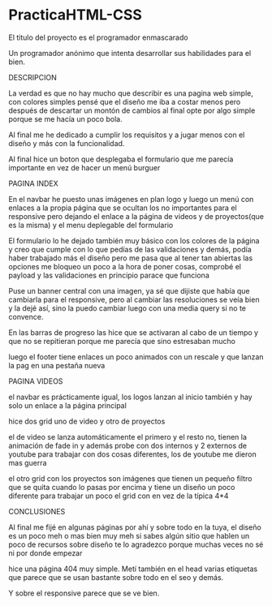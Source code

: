 # PracticaHTML-CSS

El titulo del proyecto es el programador enmascarado

Un programador anónimo que intenta desarrollar sus habilidades para el bien.

DESCRIPCION

La verdad es que no hay mucho que describir es una pagina web simple, con colores simples
pensé que el diseño me iba a costar menos pero después de descartar un montón de cambios al final opte por algo simple porque se me hacía un poco bola.

Al final me he dedicado a cumplir los requisitos y a jugar menos con el diseño y más con la funcionalidad.

Al final hice un boton que desplegaba el formulario 
que me parecía importante en vez de hacer un menú burguer

PAGINA INDEX

En el navbar he puesto unas imágenes en plan logo y luego un menú con enlaces a la propia página
que se ocultan los no importantes para el responsive pero dejando el enlace a la página de videos
y de proyectos(que es la misma) y el menu deplegable del formulario

El formulario lo he dejado también muy básico con los colores de la página y creo que cumple con lo que pedías
de las validaciones y demás, podía haber trabajado más el diseño pero me pasa que al tener tan abiertas las opciones
me bloqueo un poco a la hora de poner cosas, comprobé el payload y las validaciones en principio parace que funciona

Puse un banner central con una imagen, ya sé que dijiste que había que cambiarla para el responsive, pero al cambiar las resoluciones 
se veía bien y la dejé así, sino la puedo cambiar luego con una media query si no te convence.

En las barras de progreso las hice que se activaran al cabo de un tiempo y que no se repitieran porque me parecía que sino 
estresaban mucho

luego el footer tiene enlaces un poco animados con un rescale y que lanzan la pag en una pestaña nueva

PAGINA VIDEOS

el navbar es prácticamente igual, los logos lanzan al inicio también y hay solo un enlace a la página principal

hice dos grid uno de video y otro  de proyectos

el de video se lanza automáticamente el primero y el resto no, tienen la animación de fade in y además probe con dos internos y 2 externos de youtube para trabajar con dos cosas diferentes, los de youtube me dieron mas guerra

el otro grid con los proyectos son imágenes que tienen un pequeño filtro que se quita cuando lo pasas por encima y tiene un diseño
un poco diferente para trabajar un poco el grid con en vez de la típica 4*4

CONCLUSIONES

Al final me fijé en algunas páginas por ahí y sobre todo en la tuya, el diseño es un poco meh o mas bien muy meh
si sabes algún sitio que hablen un poco de recursos sobre diseño te lo agradezco porque muchas veces no sé ni por donde empezar

hice una página 404 muy simple. 
Metí también en el head varias etiquetas que parece que se usan bastante sobre todo en el seo y demás.

Y sobre el responsive parece que se ve bien.


